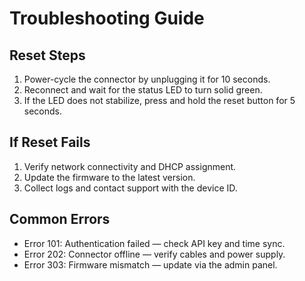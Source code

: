 # Troubleshooting Guide

## Reset Steps
1. Power-cycle the connector by unplugging it for 10 seconds.
2. Reconnect and wait for the status LED to turn solid green.
3. If the LED does not stabilize, press and hold the reset button for 5 seconds.

## If Reset Fails
1. Verify network connectivity and DHCP assignment.
2. Update the firmware to the latest version.
3. Collect logs and contact support with the device ID.

## Common Errors
- Error 101: Authentication failed — check API key and time sync.
- Error 202: Connector offline — verify cables and power supply.
- Error 303: Firmware mismatch — update via the admin panel.
